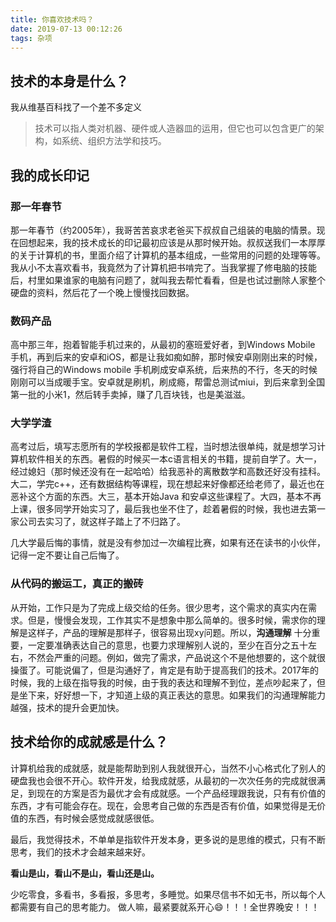 ```yaml
---
title: 你喜欢技术吗？ 
date: 2019-07-13 00:12:26
tags: 杂项
---
```



## 技术的本身是什么？

我从维基百科找了一个差不多定义

> 技术可以指人类对机器、硬件或人造器皿的运用，但它也可以包含更广的架构，如系统、组织方法学和技巧。 

## 我的成长印记

### 那一年春节

那一年春节（约2005年），我哥苦苦哀求老爸买下叔叔自己组装的电脑的情景。现在回想起来，我的技术成长的印记最初应该是从那时候开始。叔叔送我们一本厚厚的关于计算机的书，里面介绍了计算机的基本组成，一些常用的问题的处理等等。我从小不太喜欢看书，我竟然为了计算机把书啃完了。当我掌握了修电脑的技能后，村里如果谁家的电脑有问题了，就叫我去帮忙看看，但是也试过删除人家整个硬盘的资料，然后花了一个晚上慢慢找回数据。

### 数码产品

高中那三年，抱着智能手机过来的，从最初的塞班爱好者，到Windows Mobile 手机，再到后来的安卓和iOS，都是让我如痴如醉，那时候安卓刚刚出来的时候，强行将自己的Windows mobile 手机刷成安卓系统，后来热的不行，冬天的时候刚刚可以当成暖手宝。安卓就是刷机，刷成瘾，帮雷总测试miui，到后来拿到全国第一批的小米1，然后转手卖掉，赚了几百块钱，也是美滋滋。

### 大学学渣

高考过后，填写志愿所有的学校报都是软件工程，当时想法很单纯，就是想学习计算机软件相关的东西。暑假的时候买一本c语言相关的书籍，提前自学了。大一，经过媳妇（那时候还没有在一起哈哈）给我恶补的离散数学和高数还好没有挂科。大二，学完c++，还有数据结构等课程，现在想起来好像都还给老师了，最近也在恶补这个方面的东西。大三，基本开始Java 和安卓这些课程了。大四，基本不再上课，很多同学开始实习了，最后我也坐不住了，趁着暑假的时候，我也进去第一家公司去实习了，就这样子踏上了不归路了。

几大学最后悔的事情，就是没有参加过一次编程比赛，如果有还在读书的小伙伴，记得一定不要让自己后悔了。

### 从代码的搬运工，真正的搬砖

从开始，工作只是为了完成上级交给的任务。很少思考，这个需求的真实内在需求。但是，慢慢会发现，工作其实不是想象中那么简单的。很多时候，需求你的理解是这样子，产品的理解是那样子，很容易出现xy问题。所以，**沟通理解** 十分重要，一定要准确表达自己的意思，也要力求理解别人说的，至少在百分之五十左右，不然会严重的问题。例如，做完了需求，产品说这个不是他想要的，这个就很操蛋了。可能说偏了，但是沟通好了，肯定是有助于提高我们的技术。2017年的时候，我的上级在指导我的时候，由于我的表达和理解不到位，差点吵起来了，但是坐下来，好好想一下，才知道上级的真正表达的意思。如果我们的沟通理解能力越强，技术的提升会更加快。

## 技术给你的成就感是什么？ 

计算机给我的成就感，就是能帮助到别人我就很开心，当然不小心格式化了别人的硬盘我也会很不开心。软件开发，给我成就感，从最初的一次次任务的完成就很满足，到现在的方案是否为最优才会有成就感。一个产品经理跟我说，只有有价值的东西，才有可能会存在。现在，会思考自己做的东西是否有价值，如果觉得是无价值的东西，有时候会感觉成就感很低。

最后，我觉得技术，不单单是指软件开发本身，更多说的是思维的模式，只有不断思考，我们的技术才会越来越来好。

**看山是山，看山不是山，看山还是山。**

少吃零食，多看书，多看报，多思考，多睡觉。如果尽信书不如无书，所以每个人都需要有自己的思考能力。
做人嘛，最紧要就系开心😄！！！全世界晚安！！！